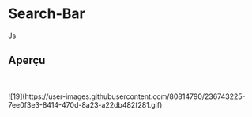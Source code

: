 # Search-Bar
Js 
<br>
## Aperçu
<br>
<br>
![19](https://user-images.githubusercontent.com/80814790/236743225-7ee0f3e3-8414-470d-8a23-a22db482f281.gif)
